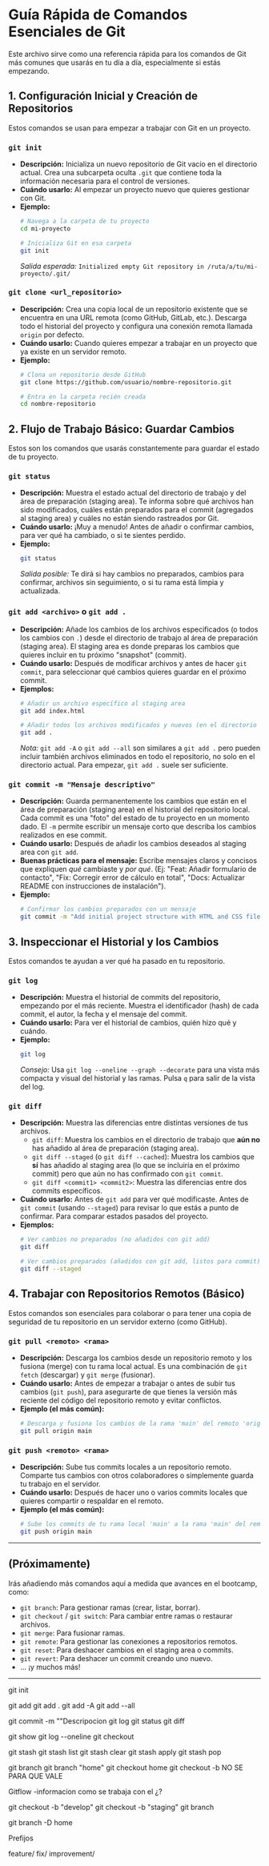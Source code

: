 # Guía Rápida de Comandos Esenciales de Git

Este archivo sirve como una referencia rápida para los comandos de Git más comunes que usarás en tu día a día, especialmente si estás empezando.

## 1. Configuración Inicial y Creación de Repositorios

Estos comandos se usan para empezar a trabajar con Git en un proyecto.

### `git init`

*   **Descripción:** Inicializa un nuevo repositorio de Git vacío en el directorio actual. Crea una subcarpeta oculta `.git` que contiene toda la información necesaria para el control de versiones.
*   **Cuándo usarlo:** Al empezar un proyecto nuevo que quieres gestionar con Git.
*   **Ejemplo:**
    ```bash
    # Navega a la carpeta de tu proyecto
    cd mi-proyecto

    # Inicializa Git en esa carpeta
    git init
    ```
    *Salida esperada:* `Initialized empty Git repository in /ruta/a/tu/mi-proyecto/.git/`

### `git clone <url_repositorio>`

*   **Descripción:** Crea una copia local de un repositorio existente que se encuentra en una URL remota (como GitHub, GitLab, etc.). Descarga todo el historial del proyecto y configura una conexión remota llamada `origin` por defecto.
*   **Cuándo usarlo:** Cuando quieres empezar a trabajar en un proyecto que ya existe en un servidor remoto.
*   **Ejemplo:**
    ```bash
    # Clona un repositorio desde GitHub
    git clone https://github.com/usuario/nombre-repositorio.git

    # Entra en la carpeta recién creada
    cd nombre-repositorio
    ```

## 2. Flujo de Trabajo Básico: Guardar Cambios

Estos son los comandos que usarás constantemente para guardar el estado de tu proyecto.

### `git status`

*   **Descripción:** Muestra el estado actual del directorio de trabajo y del área de preparación (staging area). Te informa sobre qué archivos han sido modificados, cuáles están preparados para el commit (agregados al staging area) y cuáles no están siendo rastreados por Git.
*   **Cuándo usarlo:** ¡Muy a menudo! Antes de añadir o confirmar cambios, para ver qué ha cambiado, o si te sientes perdido.
*   **Ejemplo:**
    ```bash
    git status
    ```
    *Salida posible:* Te dirá si hay cambios no preparados, cambios para confirmar, archivos sin seguimiento, o si tu rama está limpia y actualizada.

### `git add <archivo>` o `git add .`

*   **Descripción:** Añade los cambios de los archivos especificados (o todos los cambios con `.`) desde el directorio de trabajo al área de preparación (staging area). El staging area es donde preparas los cambios que quieres incluir en tu próximo "snapshot" (commit).
*   **Cuándo usarlo:** Después de modificar archivos y antes de hacer `git commit`, para seleccionar qué cambios quieres guardar en el próximo commit.
*   **Ejemplos:**
    ```bash
    # Añadir un archivo específico al staging area
    git add index.html

    # Añadir todos los archivos modificados y nuevos (en el directorio actual y subdirectorios) al staging area
    git add .
    ```
    *Nota:* `git add -A` o `git add --all` son similares a `git add .` pero pueden incluir también archivos eliminados en todo el repositorio, no solo en el directorio actual. Para empezar, `git add .` suele ser suficiente.

### `git commit -m "Mensaje descriptivo"`

*   **Descripción:** Guarda permanentemente los cambios que están en el área de preparación (staging area) en el historial del repositorio local. Cada commit es una "foto" del estado de tu proyecto en un momento dado. El `-m` permite escribir un mensaje corto que describa los cambios realizados en ese commit.
*   **Cuándo usarlo:** Después de añadir los cambios deseados al staging area con `git add`.
*   **Buenas prácticas para el mensaje:** Escribe mensajes claros y concisos que expliquen *qué* cambiaste y *por qué*. (Ej: "Feat: Añadir formulario de contacto", "Fix: Corregir error de cálculo en total", "Docs: Actualizar README con instrucciones de instalación").
*   **Ejemplo:**
    ```bash
    # Confirmar los cambios preparados con un mensaje
    git commit -m "Add initial project structure with HTML and CSS files"
    ```

## 3. Inspeccionar el Historial y los Cambios

Estos comandos te ayudan a ver qué ha pasado en tu repositorio.

### `git log`

*   **Descripción:** Muestra el historial de commits del repositorio, empezando por el más reciente. Muestra el identificador (hash) de cada commit, el autor, la fecha y el mensaje del commit.
*   **Cuándo usarlo:** Para ver el historial de cambios, quién hizo qué y cuándo.
*   **Ejemplo:**
    ```bash
    git log
    ```
    *Consejo:* Usa `git log --oneline --graph --decorate` para una vista más compacta y visual del historial y las ramas. Pulsa `q` para salir de la vista del log.

### `git diff`

*   **Descripción:** Muestra las diferencias entre distintas versiones de tus archivos.
    *   `git diff`: Muestra los cambios en el directorio de trabajo que **aún no** has añadido al área de preparación (staging area).
    *   `git diff --staged` (o `git diff --cached`): Muestra los cambios que **sí** has añadido al staging area (lo que se incluiría en el próximo commit) pero que aún no has confirmado con `git commit`.
    *   `git diff <commit1> <commit2>`: Muestra las diferencias entre dos commits específicos.
*   **Cuándo usarlo:** Antes de `git add` para ver qué modificaste. Antes de `git commit` (usando `--staged`) para revisar lo que estás a punto de confirmar. Para comparar estados pasados del proyecto.
*   **Ejemplos:**
    ```bash
    # Ver cambios no preparados (no añadidos con git add)
    git diff

    # Ver cambios preparados (añadidos con git add, listos para commit)
    git diff --staged
    ```


## 4. Trabajar con Repositorios Remotos (Básico)

Estos comandos son esenciales para colaborar o para tener una copia de seguridad de tu repositorio en un servidor externo (como GitHub).

### `git pull <remoto> <rama>`

*   **Descripción:** Descarga los cambios desde un repositorio remoto y los fusiona (merge) con tu rama local actual. Es una combinación de `git fetch` (descargar) y `git merge` (fusionar).
*   **Cuándo usarlo:** Antes de empezar a trabajar o antes de subir tus cambios (`git push`), para asegurarte de que tienes la versión más reciente del código del repositorio remoto y evitar conflictos.
*   **Ejemplo (el más común):**
    ```bash
    # Descarga y fusiona los cambios de la rama 'main' del remoto 'origin'
    git pull origin main
    ```

### `git push <remoto> <rama>`

*   **Descripción:** Sube tus commits locales a un repositorio remoto. Comparte tus cambios con otros colaboradores o simplemente guarda tu trabajo en el servidor.
*   **Cuándo usarlo:** Después de hacer uno o varios commits locales que quieres compartir o respaldar en el remoto.
*   **Ejemplo (el más común):**
    ```bash
    # Sube los commits de tu rama local 'main' a la rama 'main' del remoto 'origin'
    git push origin main
    ```

---

## (Próximamente)

Irás añadiendo más comandos aquí a medida que avances en el bootcamp, como:

*   `git branch`: Para gestionar ramas (crear, listar, borrar).
*   `git checkout` / `git switch`: Para cambiar entre ramas o restaurar archivos.
*   `git merge`: Para fusionar ramas.
*   `git remote`: Para gestionar las conexiones a repositorios remotos.
*   `git reset`: Para deshacer cambios en el staging area o commits.
*   `git revert`: Para deshacer un commit creando uno nuevo.
*   ... ¡y muchos más!

---
git init

git add <archivo>
git add .
git add -A
git add --all

git commit -m ""Descripocion
git log
git status
git diff

git show
git log --oneline
git checkout <id commit>

git stash
git stash list
git stash clear
git stash apply
git stash pop


git branch
git branch "home"
git checkout home
git checkout -b NO SE PARA QUE VALE

Gitflow -informacion como se trabaja con el ¿?

git checkout -b "develop"
git checkout -b "staging"
git branch

git branch -D home

Prefijos

feature/<nombre>
fix/<nombre>
improvement/<nombre>
